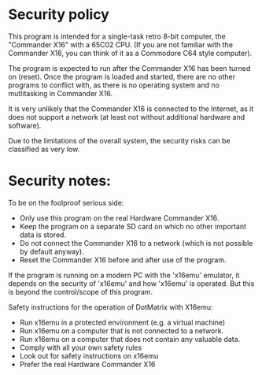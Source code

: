 # Security policy

This program is intended for a single-task retro 8-bit computer, the "Commander X16" with a 65C02 CPU.
(If you are not familiar with the Commander X16, you can think of it as a Commodore C64 style computer).

The program is expected to run after the Commander X16 has been turned on (reset).
Once the program is loaded and started, there are no other programs to conflict with,
as there is no operating system and no mutlitasking in Commander X16.

It is very unlikely that the Commander X16 is connected to the Internet, as it does not support a network (at least not without additional hardware and software).


Due to the limitations of the overall system, the security risks can be classified as very low.


# Security notes:

To be on the foolproof serious side:

* Only use this program on the real Hardware Commander X16.
* Keep the program on a separate SD card on which no other important data is stored.
* Do not connect the Commander X16 to a network (which is not possible by default anyway).
* Reset the Commander X16 before and after use of the program.


If the program is running on a modern PC with the 'x16emu' emulator, it depends on the security of 'x16emu' and how 'x16emu' is operated.
But this is beyond the control/scope of this program.

Safety instructions for the operation of DotMatrix with X16emu:

* Run x16emu in a protected environment (e.g. a virtual machine)
* Run x16emu on a computer that is not connected to a network.
* Run x16emu on a computer that does not contain any valuable data.
* Comply with all your own safety rules
* Look out for safety instructions on x16emu
* Prefer the real Hardware Commander X16
